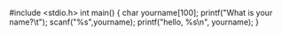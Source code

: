 #include <stdio.h>
int main()
{
        char yourname[100];
        printf("What is your name?\t");
        scanf("%s",yourname);
        printf("hello, %s\n", yourname);
}
